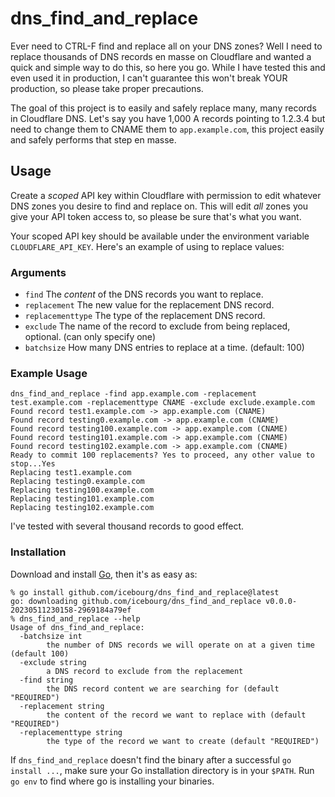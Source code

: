 # dns_find_and_replace

Ever need to CTRL-F find and replace all on your DNS zones? Well I need to replace thousands of DNS records en masse on Cloudflare and wanted a quick and simple way to do this, so here you go. While I have tested this and even used it in production, I can't guarantee this won't break YOUR production, so please take proper precautions.

The goal of this project is to easily and safely replace many, many records in Cloudflare DNS. Let's say you have 1,000 A records pointing to 1.2.3.4 but need to change them to CNAME them to `app.example.com`, this project easily and safely performs that step en masse.

## Usage
Create a *scoped* API key within Cloudflare with permission to edit whatever DNS zones you desire to find and replace on. This will edit _all_ zones you give your API token access to, so please be sure that's what you want.

Your scoped API key should be available under the environment variable `CLOUDFLARE_API_KEY`.  Here's an example of using to replace values:

### Arguments
- `find` The *content* of the DNS records you want to replace.
- `replacement` The new value for the replacement DNS record.
- `replacementtype` The type of the replacement DNS record.
- `exclude` The name of the record to exclude from being replaced, optional. (can only specify one)
- `batchsize` How many DNS entries to replace at a time. (default: 100)

### Example Usage
```
dns_find_and_replace -find app.example.com -replacement test.example.com -replacementtype CNAME -exclude exclude.example.com
Found record test1.example.com -> app.example.com (CNAME)
Found record testing0.example.com -> app.example.com (CNAME)
Found record testing100.example.com -> app.example.com (CNAME)
Found record testing101.example.com -> app.example.com (CNAME)
Found record testing102.example.com -> app.example.com (CNAME)
Ready to commit 100 replacements? Yes to proceed, any other value to stop...Yes
Replacing test1.example.com
Replacing testing0.example.com
Replacing testing100.example.com
Replacing testing101.example.com
Replacing testing102.example.com
```

I've tested with several thousand records to good effect.

### Installation
Download and install [Go](https://go.dev/doc/install), then it's as easy as:

```
% go install github.com/icebourg/dns_find_and_replace@latest
go: downloading github.com/icebourg/dns_find_and_replace v0.0.0-20230511230158-2969184a79ef
% dns_find_and_replace --help
Usage of dns_find_and_replace:
  -batchsize int
    	the number of DNS records we will operate on at a given time (default 100)
  -exclude string
    	a DNS record to exclude from the replacement
  -find string
    	the DNS record content we are searching for (default "REQUIRED")
  -replacement string
    	the content of the record we want to replace with (default "REQUIRED")
  -replacementtype string
    	the type of the record we want to create (default "REQUIRED")
```

If `dns_find_and_replace` doesn't find the binary after a successful `go install ...`, make sure your Go installation directory is in your `$PATH`. Run `go env` to find where go is installing your binaries.
